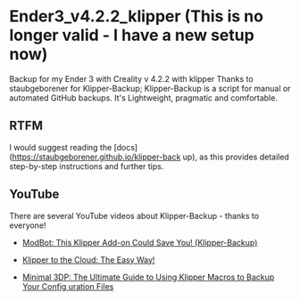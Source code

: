 # Ender3_v4.2.2_klipper (This is no longer valid - I have a new setup now)
Backup for my Ender 3 with Creality v 4.2.2 with klipper
Thanks to staubgeborener for Klipper-Backup;
Klipper-Backup is a script for manual or automated GitHub backups. 
It's Lightweight, pragmatic and comfortable.

## RTFM
I would suggest reading the [docs](https://staubgeborener.github.io/klipper-back
up), as this provides detailed step-by-step instructions and further tips.

## YouTube
There are several YouTube videos about Klipper-Backup - thanks to everyone!

* [ModBot: This Klipper Add-on Could Save You! (Klipper-Backup)](https://www.youtube.com/watch?v=47qV9BE2n_Y)

* [Klipper to the Cloud: The Easy Way!](https://www.youtube.com/watch?v=R5kdNPKRSQk)

* [Minimal 3DP: The Ultimate Guide to Using Klipper Macros to Backup Your Config
uration Files](https://www.youtube.com/watch?v=J4_dlCtZY48)
